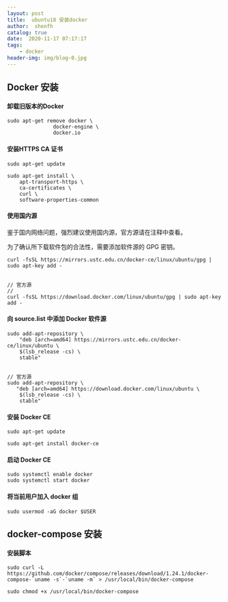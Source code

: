 ```yaml
---
layout: post
title:  ubuntu18 安装docker
author:  shenfh
catalog: true
date:  2020-11-17 07:17:17
tags:
    - docker
header-img: img/blog-0.jpg
---
```




## Docker 安装

#### 卸载旧版本的Docker

```
sudo apt-get remove docker \
               docker-engine \
               docker.io
```

#### 安装HTTPS CA 证书

```
sudo apt-get update

sudo apt-get install \
    apt-transport-https \
    ca-certificates \
    curl \
    software-properties-common
```
 
#### 使用国内源
 
 鉴于国内网络问题，强烈建议使用国内源，官方源请在注释中查看。

为了确认所下载软件包的合法性，需要添加软件源的 GPG 密钥。

```
curl -fsSL https://mirrors.ustc.edu.cn/docker-ce/linux/ubuntu/gpg | sudo apt-key add -


// 官方源
//  
curl -fsSL https://download.docker.com/linux/ubuntu/gpg | sudo apt-key add -
```


#### 向 source.list 中添加 Docker 软件源

```
sudo add-apt-repository \
    "deb [arch=amd64] https://mirrors.ustc.edu.cn/docker-ce/linux/ubuntu \
    $(lsb_release -cs) \
    stable"


// 官方源
sudo add-apt-repository \
   "deb [arch=amd64] https://download.docker.com/linux/ubuntu \
    $(lsb_release -cs) \
    stable"

```

#### 安装 Docker CE

```
sudo apt-get update

sudo apt-get install docker-ce
```


#### 启动 Docker CE

```
sudo systemctl enable docker
sudo systemctl start docker
```


#### 将当前用户加入 docker 组

```
sudo usermod -aG docker $USER
```


## docker-compose 安装

#### 安装脚本

```
sudo curl -L https://github.com/docker/compose/releases/download/1.24.1/docker-compose-`uname -s`-`uname -m` > /usr/local/bin/docker-compose

sudo chmod +x /usr/local/bin/docker-compose
```

